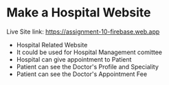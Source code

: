 # Make a Hospital Website

Live Site link: https://assignment-10-firebase.web.app


- Hospital Related Website
- It could be used for Hospital Management comittee
- Hospital can give appointment to Patient
- Patient can see the Doctor's Profile and Speciality
- Patient can see the Doctor's Appointment Fee